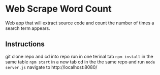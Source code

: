 # Web Scrape Word Count

Web app that will extract source code and count the number of times a search term appears.

## Instructions

git clone repo and cd into repo
run in one terinal tab `npm install`
in the same table `npm start`
in a new tab cd in the the same repo and run `node server.js`
navigate to http://localhost:8080/
